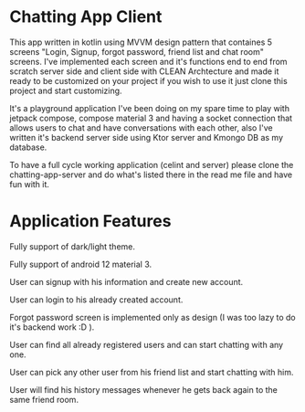 
# Chatting App Client


 This app written in kotlin using MVVM design pattern that containes 5 screens "Login, Signup, forgot password, friend list and chat room" screens. I've implemented each screen and it's functions end to end from scratch server side and client side with CLEAN Archtecture and made it ready to be customized on your project if you wish to use it just clone this project and start customizing.

It's a playground application I've been doing on my spare time to play with jetpack compose, compose material 3 and having a socket connection that allows users to chat and have conversations with each other, also I've written it's backend server side using Ktor server and Kmongo DB as my database.

To have a full cycle working application (celint and server) please clone the chatting-app-server and do what's listed there in the read me file and have fun with it.

# Application Features

Fully support of dark/light theme.

Fully support of android 12 material 3.

User can signup with his information and create new account.

User can login to his already created account.

Forgot password screen is implemented only as design (I was too lazy to do it's backend work :D ).

User can find all already registered users and can start chatting with any one.

User can pick any other user from his friend list and start chatting with him.

User will find his history messages whenever he gets back again to the same friend room.